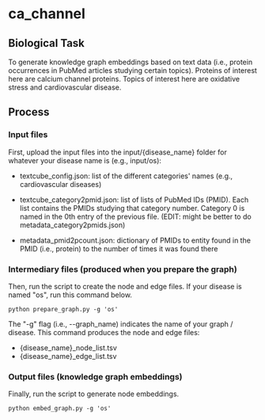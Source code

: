 # ca_channel
## Biological Task
To generate knowledge graph embeddings based on text data (i.e., protein occurrences in PubMed articles studying certain topics). Proteins of interest here are calcium channel proteins. Topics of interest here are oxidative stress and cardiovascular disease. 


## Process
### Input files
First, upload the input files into the input/{disease_name} folder for whatever your disease name is (e.g., input/os): 

- textcube_config.json: list of the different categories' names (e.g., cardiovascular diseases)

- textcube_category2pmid.json: list of lists of PubMed IDs (PMID). Each list contains the PMIDs studying that category number. Category 0 is named in the 0th entry of the previous file.  (EDIT: might be better to do metadata_category2pmids.json)

- metadata_pmid2pcount.json: dictionary of PMIDs to entity found in the PMID (i.e., protein) to the number of times it was found there


### Intermediary files (produced when you prepare the graph)
Then, run the script to create the node and edge files. If your disease is named "os", run this command below.

```
python prepare_graph.py -g 'os'
```

The "-g" flag (i.e., --graph_name) indicates the name of your graph / disease. This command produces the node and edge files:

- {disease_name}_node_list.tsv
- {disease_name}_edge_list.tsv


### Output files (knowledge graph embeddings)
Finally, run the script to generate node embeddings. 

```
python embed_graph.py -g 'os'
```
